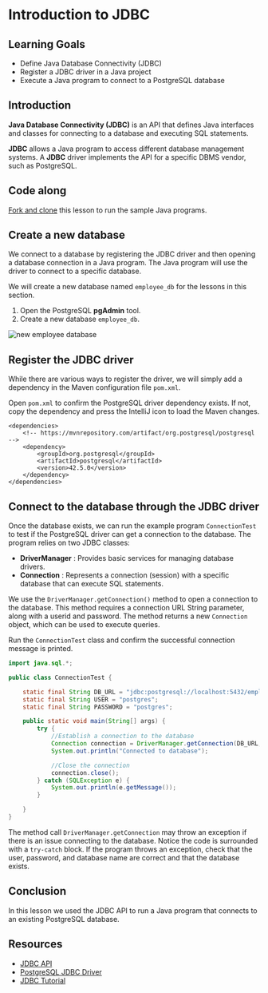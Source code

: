 # Introduction to JDBC

## Learning Goals

- Define Java Database Connectivity (JDBC)
- Register a JDBC driver in a Java project
- Execute a Java program to connect to a PostgreSQL database

## Introduction

**Java Database Connectivity (JDBC)** is an API that defines Java interfaces and classes
for connecting to a database and executing SQL statements.  

**JDBC** allows a Java program to access different database management
systems. A **JDBC** driver implements the API for a specific DBMS
vendor, such as PostgreSQL.

## Code along

[Fork and clone](https://github.com/learn-co-curriculum/java-mod-5-jdbc-intro) this lesson to run the sample Java programs.

## Create a new database

We connect to a database by registering the JDBC driver
and then opening a database connection in a Java program.
The Java program will use the driver to connect to a specific database.

We will create a new database named `employee_db` for the lessons in this section.

1. Open the PostgreSQL **pgAdmin** tool.
2. Create a new database `employee_db`.

![new employee database](https://curriculum-content.s3.amazonaws.com/6036/introduction-to-jdbc/new_database.png)

## Register the JDBC driver

While there are various ways to register the driver,
we will simply add a dependency in the Maven configuration file `pom.xml`.  

Open `pom.xml` to confirm the PostgreSQL driver dependency exists.
If not, copy the dependency and press the IntelliJ icon to load the Maven changes.

```text
<dependencies>
    <!-- https://mvnrepository.com/artifact/org.postgresql/postgresql -->
    <dependency>
        <groupId>org.postgresql</groupId>
        <artifactId>postgresql</artifactId>
        <version>42.5.0</version>
    </dependency>
</dependencies>  
```


## Connect to the database through the JDBC driver

Once the database exists, we can run the example program `ConnectionTest`
to test if the PostgreSQL driver can get a connection to the database.
The program relies on two JDBC classes:

- **DriverManager** : Provides basic services for managing database drivers.
- **Connection** : Represents a connection (session) with a specific database
  that can execute SQL statements.

We use the `DriverManager.getConnection()` method to open a connection to the database.
This method requires a connection URL String parameter, along with a userid and password.
The method returns a new `Connection` object, which can be used to execute queries.

Run the `ConnectionTest` class and confirm the successful connection message is printed.

```java
import java.sql.*;

public class ConnectionTest {

    static final String DB_URL = "jdbc:postgresql://localhost:5432/employee_db";
    static final String USER = "postgres";
    static final String PASSWORD = "postgres";

    public static void main(String[] args) {
        try {
            //Establish a connection to the database
            Connection connection = DriverManager.getConnection(DB_URL, USER, PASSWORD);
            System.out.println("Connected to database");

            //Close the connection
            connection.close();
        } catch (SQLException e) {
            System.out.println(e.getMessage());
        }

    }
}
```

The method call `DriverManager.getConnection` may throw an exception if there is an issue
connecting to the database.  Notice the code is surrounded with a `try-catch` block.
If the program throws an exception, check that the user, password, and database name are correct
and that the database exists.


## Conclusion

In this lesson we used the JDBC API to run a Java program that connects to an existing
PostgreSQL database.

## Resources

- [JDBC API](https://docs.oracle.com/javase/8/docs/api/java/sql/package-summary.html)    
- [PostgreSQL JDBC Driver](https://jdbc.postgresql.org/download/)    
- [JDBC Tutorial](https://docs.oracle.com/javase/tutorial/jdbc/basics/index.html)  
